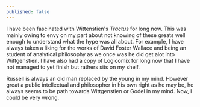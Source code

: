 ```yaml
---
published: false
---
```

I have been fascinated with Wittenstien's _Tractus_ for long now. This was mainly owing to envy on my part about not knowing of these greats well enough to understand what the hype was all about. For example, I have always taken a liking for the works of David Foster Wallace and being an student of analytical philosophy as we once was he did get alot into Wittgenstien. I have also had a copy of Logicomix for long now that I have not managed to yet finish but rathers sits on my shelf. 

Russell is always an old man replaced by the young in my mind. However great a public intellectual and philosopher in his own right as he may be, he always seems to be path towards Wittgenstien or Godel in my mind. Now, I could be very wrong.  